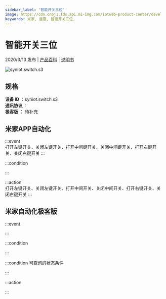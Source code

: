 ```yaml
---
sidebar_label: '智能开关三位'
image: https://cdn.cnbj1.fds.api.mi-img.com/iotweb-product-center/developer_1582350997582RfaVmsPC.png?GalaxyAccessKeyId=AKVGLQWBOVIRQ3XLEW&Expires=9223372036854775807&Signature=h/f3COo/dGDi00o1hVFCKi1Fh9s=
keywords: 米家, 居意, 智能开关三位, 
---
```

# 智能开关三位

2020/3/13 发布 | [产品百科](https://home.mi.com/webapp/content/baike/product/index.html?model=syniot.switch.s3/) | [说明书](https://home.mi.com/views/introduction.html?model=syniot.switch.s3&region=cn)

![syniot.switch.s3](https://cdn.cnbj1.fds.api.mi-img.com/iotweb-product-center/developer_1582350997582RfaVmsPC.png?GalaxyAccessKeyId=AKVGLQWBOVIRQ3XLEW&Expires=9223372036854775807&Signature=h/f3COo/dGDi00o1hVFCKi1Fh9s=)

## 规格  
> 
**设备 ID** ：syniot.switch.s3  
**通讯协议** ：  
**极客版**  ： 待补充 


## 米家APP自动化  

:::event  
打开左键开关、关闭左键开关、打开中间键开关、关闭中间键开关、打开右键开关、关闭右键开关
:::

:::condition  

:::

:::action   
打开左键开关、关闭左键开关、打开中间开关、关闭中间开关、打开右键开关、关闭右键开关
:::

## 米家自动化极客版  

:::event  

:::

:::condition  

:::

:::condition 可查询的状态条件  

:::

:::action  

:::

        
